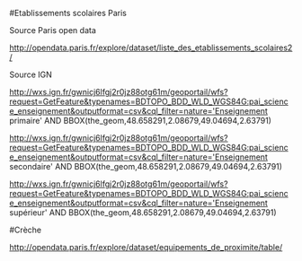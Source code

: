 #Etablissements scolaires Paris

Source Paris open data 

http://opendata.paris.fr/explore/dataset/liste_des_etablissements_scolaires2/

Source IGN

http://wxs.ign.fr/gwnicj6lfgj2r0jz88otg61m/geoportail/wfs?request=GetFeature&typenames=BDTOPO_BDD_WLD_WGS84G:pai_science_enseignement&outputformat=csv&cql_filter=nature='Enseignement primaire' AND BBOX(the_geom,48.658291,2.08679,49.04694,2.63791)

http://wxs.ign.fr/gwnicj6lfgj2r0jz88otg61m/geoportail/wfs?request=GetFeature&typenames=BDTOPO_BDD_WLD_WGS84G:pai_science_enseignement&outputformat=csv&cql_filter=nature='Enseignement secondaire' AND BBOX(the_geom,48.658291,2.08679,49.04694,2.63791)	

http://wxs.ign.fr/gwnicj6lfgj2r0jz88otg61m/geoportail/wfs?request=GetFeature&typenames=BDTOPO_BDD_WLD_WGS84G:pai_science_enseignement&outputformat=csv&cql_filter=nature='Enseignement supérieur' AND BBOX(the_geom,48.658291,2.08679,49.04694,2.63791)	

#Crèche

http://opendata.paris.fr/explore/dataset/equipements_de_proximite/table/


